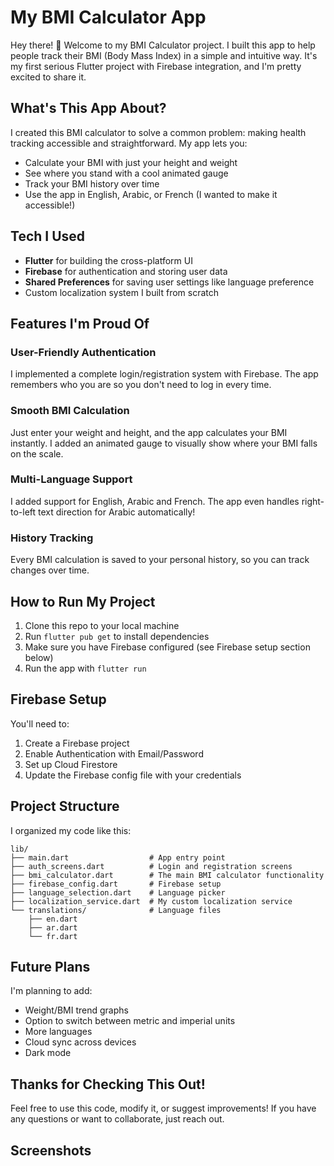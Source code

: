 # My BMI Calculator App

Hey there! 👋 Welcome to my BMI Calculator project. I built this app to help people track their BMI (Body Mass Index) in a simple and intuitive way. It's my first serious Flutter project with Firebase integration, and I'm pretty excited to share it.

## What's This App About?

I created this BMI calculator to solve a common problem: making health tracking accessible and straightforward. My app lets you:

- Calculate your BMI with just your height and weight
- See where you stand with a cool animated gauge
- Track your BMI history over time
- Use the app in English, Arabic, or French (I wanted to make it accessible!)

## Tech I Used

- **Flutter** for building the cross-platform UI
- **Firebase** for authentication and storing user data
- **Shared Preferences** for saving user settings like language preference
- Custom localization system I built from scratch

## Features I'm Proud Of

### User-Friendly Authentication
I implemented a complete login/registration system with Firebase. The app remembers who you are so you don't need to log in every time.

### Smooth BMI Calculation
Just enter your weight and height, and the app calculates your BMI instantly. I added an animated gauge to visually show where your BMI falls on the scale.

### Multi-Language Support
I added support for English, Arabic and French. The app even handles right-to-left text direction for Arabic automatically!

### History Tracking
Every BMI calculation is saved to your personal history, so you can track changes over time.

## How to Run My Project

1. Clone this repo to your local machine
2. Run `flutter pub get` to install dependencies
3. Make sure you have Firebase configured (see Firebase setup section below)
4. Run the app with `flutter run`

## Firebase Setup

You'll need to:
1. Create a Firebase project
2. Enable Authentication with Email/Password
3. Set up Cloud Firestore
4. Update the Firebase config file with your credentials

## Project Structure

I organized my code like this:
```
lib/
├── main.dart                  # App entry point
├── auth_screens.dart          # Login and registration screens
├── bmi_calculator.dart        # The main BMI calculator functionality
├── firebase_config.dart       # Firebase setup
├── language_selection.dart    # Language picker
├── localization_service.dart  # My custom localization service
└── translations/              # Language files
    ├── en.dart
    ├── ar.dart
    └── fr.dart
```

## Future Plans

I'm planning to add:
- Weight/BMI trend graphs
- Option to switch between metric and imperial units
- More languages
- Cloud sync across devices
- Dark mode

## Thanks for Checking This Out!

Feel free to use this code, modify it, or suggest improvements! If you have any questions or want to collaborate, just reach out.

## Screenshots

<!-- I'll add some screenshots of my app in action here -->
